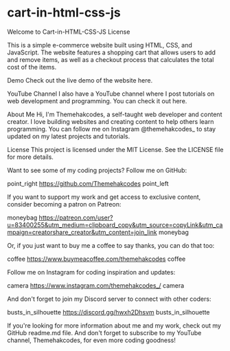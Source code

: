 # cart-in-html-css-js
Welcome to Cart-in-HTML-CSS-JS
License

This is a simple e-commerce website built using HTML, CSS, and JavaScript. The website features a shopping cart that allows users to add and remove items, as well as a checkout process that calculates the total cost of the items.

Demo
Check out the live demo of the website here.

YouTube Channel
I also have a YouTube channel where I post tutorials on web development and programming. You can check it out here.

About Me
Hi, I'm Themehakcodes, a self-taught web developer and content creator. I love building websites and creating content to help others learn programming. You can follow me on Instagram @themehakcodes_ to stay updated on my latest projects and tutorials.

License
This project is licensed under the MIT License. See the LICENSE file for more details.

Want to see some of my coding projects? Follow me on GitHub:

point_right https://github.com/Themehakcodes point_left

If you want to support my work and get access to exclusive content, consider becoming a patron on Patreon:

moneybag https://patreon.com/user?u=83400255&utm_medium=clipboard_copy&utm_source=copyLink&utm_campaign=creatorshare_creator&utm_content=join_link moneybag

Or, if you just want to buy me a coffee to say thanks, you can do that too:

coffee https://www.buymeacoffee.com/themehakcodes coffee

Follow me on Instagram for coding inspiration and updates:

camera https://www.instagram.com/themehakcodes_/ camera

And don't forget to join my Discord server to connect with other coders:

busts_in_silhouette https://discord.gg/hwxh2Dhsvm busts_in_silhouette

If you're looking for more information about me and my work, check out my GitHub readme.md file. And don't forget to subscribe to my YouTube channel, Themehakcodes, for even more coding goodness!
